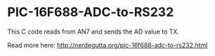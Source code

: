 # PIC-16F688-ADC-to-RS232
This C code reads from AN7 and sends the AD value to TX.

Read more here:
http://nerdegutta.org/pic-16f688-adc-to-rs232.html
